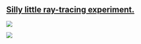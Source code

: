 ## [Silly little ray-tracing experiment.](https://ray-alpha.vercel.app)

![](https://user-images.githubusercontent.com/26855066/149798314-2d88cfc6-bb38-4b1f-948e-446ff7664b9f.png)

![](https://user-images.githubusercontent.com/26855066/149797709-114ad855-38bf-4a05-b68e-65add05fcadf.png)
